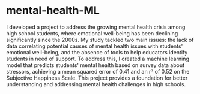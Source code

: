 # mental-health-ML
I developed a project to address the growing mental health crisis among high school students, where emotional well-being has been declining significantly since the 2000s. My study tackled two main issues: the lack of data correlating potential causes of mental health issues with students' emotional well-being, and the absence of tools to help educators identify students in need of support. To address this, I created a machine learning model that predicts students' mental health based on survey data about stressors, achieving a mean squared error of 0.41 and an r² of 0.52 on the Subjective Happiness Scale. This project provides a foundation for better understanding and addressing mental health challenges in high schools.
